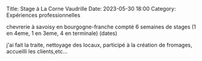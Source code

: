 Title: Stage à La Corne Vaudrille
Date: 2023-05-30 18:00
Category: Expériences professionnelles

chevrerie à savoisy en bourgogne-franche compté
6 semaines de stages (1 en 4eme, 1 en 3eme, 4 en terminale) (dates)

j'ai fait la traite, nettoyage des locaux, participé à la création de fromages, accueilli les clients,etc...

<!-- Dossier qui contiendra toutes les photos prises durant les différentes sessions. -->